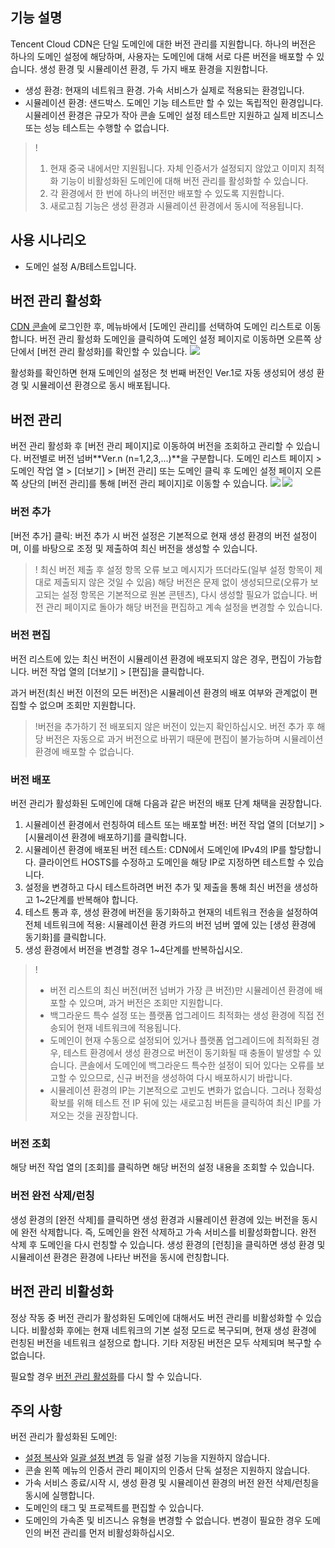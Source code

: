 
## 기능 설명

Tencent Cloud CDN은 단일 도메인에 대한 버전 관리를 지원합니다. 하나의 버전은 하나의 도메인 설정에 해당하며, 사용자는 도메인에 대해 서로 다른 버전을 배포할 수 있습니다. 생성 환경 및 시뮬레이션 환경, 두 가지 배포 환경을 지원합니다.

- 생성 환경: 현재의 네트워크 환경. 가속 서비스가 실제로 적용되는 환경입니다.
- 시뮬레이션 환경: 샌드박스. 도메인 기능 테스트만 할 수 있는 독립적인 환경입니다. 시뮬레이션 환경은 규모가 작아 콘솔 도메인 설정 테스트만 지원하고 실제 비즈니스 또는 성능 테스트는 수행할 수 없습니다.

>!
>1. 현재 중국 내에서만 지원됩니다. 자체 인증서가 설정되지 않았고 이미지 최적화 기능이 비활성화된 도메인에 대해 버전 관리를 활성화할 수 있습니다.
>2. 각 환경에서 한 번에 하나의 버전만 배포할 수 있도록 지원합니다.
>3. 새로고침 기능은 생성 환경과 시뮬레이션 환경에서 동시에 적용됩니다.


## 사용 시나리오

- 도메인 설정 A/B테스트입니다.



[](id:open)
## 버전 관리 활성화

[CDN 콘솔](https://console.cloud.tencent.com/cdn)에 로그인한 후, 메뉴바에서 [도메인 관리]를 선택하여 도메인 리스트로 이동합니다. 버전 관리 활성화 도메인을 클릭하여 도메인 설정 페이지로 이동하면 오른쪽 상단에서 [버전 관리 활성화]를 확인할 수 있습니다.
![](https://main.qcloudimg.com/raw/8c60d15a989ded86ad697f4cc8e588ea.png)

활성화를 확인하면 현재 도메인의 설정은 첫 번째 버전인 Ver.1로 자동 생성되어 생성 환경 및 시뮬레이션 환경으로 동시 배포됩니다.

## 버전 관리

버전 관리 활성화 후 [버전 관리 페이지]로 이동하여 버전을 조회하고 관리할 수 있습니다. 버전별로 버전 넘버**Ver.n (n=1,2,3,...)**을 구분합니다.
도메인 리스트 페이지 > 도메인 작업 열 > [더보기] > [버전 관리] 또는 도메인 클릭 후 도메인 설정 페이지 오른쪽 상단의 [버전 관리]를 통해 [버전 관리 페이지]로 이동할 수 있습니다.
![](https://main.qcloudimg.com/raw/5646d1b1a5c812dc04af690b9efb457c.png)
![](https://main.qcloudimg.com/raw/682201f68d1c3b4c0537c6dadc6daea4.png)


### 버전 추가
[버전 추가] 클릭: 버전 추가 시 버전 설정은 기본적으로 현재 생성 환경의 버전 설정이며, 이를 바탕으로 조정 및 제출하여 최신 버전을 생성할 수 있습니다.

>! 최신 버전 제출 후 설정 항목 오류 보고 메시지가 뜨더라도(일부 설정 항목이 제대로 제출되지 않은 것일 수 있음) 해당 버전은 문제 없이 생성되므로(오류가 보고되는 설정 항목은 기본적으로 원본 콘텐츠), 다시 생성할 필요가 없습니다. 버전 관리 페이지로 돌아가 해당 버전을 편집하고 계속 설정을 변경할 수 있습니다.

### 버전 편집

버전 리스트에 있는 최신 버전이 시뮬레이션 환경에 배포되지 않은 경우, 편집이 가능합니다. 버전 작업 열의 [더보기] > [편집]을 클릭합니다.

과거 버전(최신 버전 이전의 모든 버전)은 시뮬레이션 환경의 배포 여부와 관계없이 편집할 수 없으며 조회만 지원합니다.

>!버전을 추가하기 전 배포되지 않은 버전이 있는지 확인하십시오. 버전 추가 후 해당 버전은 자동으로 과거 버전으로 바뀌기 때문에 편집이 불가능하며 시뮬레이션 환경에 배포할 수 없습니다.


### 버전 배포

버전 관리가 활성화된 도메인에 대해 다음과 같은 버전의 배포 단계 채택을 권장합니다.

1. 시뮬레이션 환경에서 런칭하여 테스트 또는 배포할 버전: 버전 작업 열의 [더보기] > [시뮬레이션 환경에 배포하기]를 클릭합니다.
2. 시뮬레이션 환경에 배포된 버전 테스트: CDN에서 도메인에 IPv4의 IP를 할당합니다. 클라이언트 HOSTS를 수정하고 도메인을 해당 IP로 지정하면 테스트할 수 있습니다.
3. 설정을 변경하고 다시 테스트하려면 버전 추가 및 제출을 통해 최신 버전을 생성하고 1~2단계를 반복해야 합니다.
4. 테스트 통과 후, 생성 환경에 버전을 동기화하고 현재의 네트워크 전송을 설정하여 전체 네트워크에 적용: 시뮬레이션 환경 카드의 버전 넘버 옆에 있는 [생성 환경에 동기화]를 클릭합니다.
5. 생성 환경에서 버전을 변경할 경우 1~4단계를 반복하십시오.

>!
>- 버전 리스트의 최신 버전(버전 넘버가 가장 큰 버전)만 시뮬레이션 환경에 배포할 수 있으며, 과거 버전은 조회만 지원합니다.
>- 백그라운드 특수 설정 또는 플랫폼 업그레이드 최적화는 생성 환경에 직접 전송되어 현재 네트워크에 적용됩니다.
>- 도메인이 현재 수동으로 설정되어 있거나 플랫폼 업그레이드에 최적화된 경우, 테스트 환경에서 생성 환경으로 버전이 동기화될 때 충돌이 발생할 수 있습니다. 콘솔에서 도메인에 백그라운드 특수한 설정이 되어 있다는 오류를 보고할 수 있으므로, 신규 버전을 생성하여 다시 배포하시기 바랍니다.
>- 시뮬레이션 환경의 IP는 기본적으로 고빈도 변화가 없습니다. 그러나 정확성 확보를 위해 테스트 전 IP 뒤에 있는 새로고침 버튼을 클릭하여 최신 IP를 가져오는 것을 권장합니다.




### 버전 조회

해당 버전 작업 열의 [조회]를 클릭하면 해당 버전의 설정 내용을 조회할 수 있습니다.


### 버전 완전 삭제/런칭
생성 환경의 [완전 삭제]를 클릭하면 생성 환경과 시뮬레이션 환경에 있는 버전을 동시에 완전 삭제합니다. 즉, 도메인을 완전 삭제하고 가속 서비스를 비활성화합니다.
완전 삭제 후 도메인을 다시 런칭할 수 있습니다. 생성 환경의 [런칭]을 클릭하면 생성 환경 및 시뮬레이션 환경은 환경에 나타난 버전을 동시에 런칭합니다.

## 버전 관리 비활성화

정상 작동 중 버전 관리가 활성화된 도메인에 대해서도 버전 관리를 비활성화할 수 있습니다. 비활성화 후에는 현재 네트워크의 기본 설정 모드로 복구되며, 현재 생성 환경에 런칭된 버전을 네트워크 설정으로 합니다. 기타 저장된 버전은 모두 삭제되며 복구할 수 없습니다.

필요할 경우 [버전 관리 활성화](#open)를 다시 할 수 있습니다.


## 주의 사항

버전 관리가 활성화된 도메인:
- [설정 복사](https://intl.cloud.tencent.com/document/product/228/38936)와 [일괄 설정 변경](https://intl.cloud.tencent.com/document/product/228/39911) 등 일괄 설정 기능을 지원하지 않습니다.
- 콘솔 왼쪽 메뉴의 인증서 관리 페이지의 인증서 단독 설정은 지원하지 않습니다.
- 가속 서비스 종료/시작 시, 생성 환경 및 시뮬레이션 환경의 버전 완전 삭제/런칭을 동시에 실행합니다.
- 도메인의 태그 및 프로젝트를 편집할 수 있습니다.
- 도메인의 가속존 및 비즈니스 유형을 변경할 수 없습니다. 변경이 필요한 경우 도메인의 버전 관리를 먼저 비활성화하십시오. 
